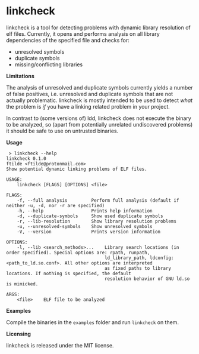linkcheck
=========

linkcheck is a tool for detecting problems with dynamic library resolution of elf files.
Currently, it opens and performs analysis on all library dependencies of the specified file and checks for:

* unresolved symbols
* duplicate symbols
* missing/conflicting libraries

**Limitations**

The analysis of unresolved and duplicate symbols currently yields a number of false positives, i.e. unresolved and duplicate symbols that are not actually problematic.
linkcheck is mostly intended to be used to detect *what* the problem is *if* you have a linking related problem in your project.

In contrast to (some versions of) ldd, linkcheck does not execute the binary to be analyzed, so (apart from potentially unrelated undiscovered problems) it should be safe to use on untrusted binaries.

**Usage**

```
 > linkcheck --help
linkcheck 0.1.0
ftilde <ftilde@protonmail.com>
Show potential dynamic linking problems of ELF files.

USAGE:
    linkcheck [FLAGS] [OPTIONS] <file>

FLAGS:
    -f, --full analysis         Perform full analysis (default if neither -u, -d, nor -r are specified)
    -h, --help                  Prints help information
    -d, --duplicate-symbols     Show used duplicate symbols
    -r, --lib-resolution        Show library resolution problems
    -u, --unresolved-symbols    Show unresolved symbols
    -V, --version               Prints version information

OPTIONS:
    -l, --lib <search_methods>...    Library search locations (in order specified). Special options are: rpath, runpath,
                                     ld_library_path, ldconfig:<path_to_ld.so.conf>. All other options are interpreted
                                     as fixed paths to library locations. If nothing is specified, the default
                                     resolution behavior of GNU ld.so is mimicked.

ARGS:
    <file>    ELF file to be analyzed

```

**Examples**

Compile the binaries in the `examples` folder and run `linkcheck` on them.

**Licensing**

linkcheck is released under the MIT license.
